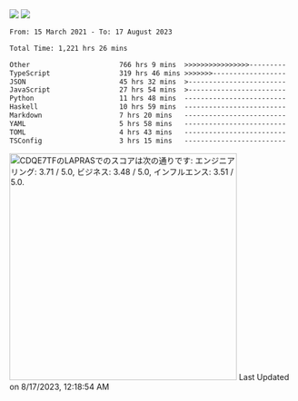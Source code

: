 <div>
  <img src="https://github-readme-stats.vercel.app/api?username=naporin0624&count_private=true&show_icons=true" />
  <img src="https://github-readme-stats.vercel.app/api/top-langs/?username=naporin0624&layout=compact&hide=css" />
  <!--START_SECTION:waka-->

```txt
From: 15 March 2021 - To: 17 August 2023

Total Time: 1,221 hrs 26 mins

Other                      766 hrs 9 mins  >>>>>>>>>>>>>>>>---------   62.73 %
TypeScript                 319 hrs 46 mins >>>>>>>------------------   26.18 %
JSON                       45 hrs 32 mins  >------------------------   03.73 %
JavaScript                 27 hrs 54 mins  >------------------------   02.29 %
Python                     11 hrs 48 mins  -------------------------   00.97 %
Haskell                    10 hrs 59 mins  -------------------------   00.90 %
Markdown                   7 hrs 20 mins   -------------------------   00.60 %
YAML                       5 hrs 58 mins   -------------------------   00.49 %
TOML                       4 hrs 43 mins   -------------------------   00.39 %
TSConfig                   3 hrs 15 mins   -------------------------   00.27 %
```

<!--END_SECTION:waka-->
  
  <!--START_SECTION:lapras-card-->
<p ><a href="https://lapras.com/public/CDQE7TF" target="_blank" rel="noopener noreferrer"><img alt="CDQE7TFのLAPRASでのスコアは次の通りです: エンジニアリング: 3.71 / 5.0, ビジネス: 3.48 / 5.0, インフルエンス: 3.51 / 5.0." src="https://lapras-card-generator.vercel.app/api/svg?e=3.71&b=3.48&i=3.51&b1=%23232323&b2=%236d6d6d&i1=%23212121&i2=%23818181&l=ja" width="400" ></a>  
Last Updated on 8/17/2023, 12:18:54 AM</p>
<!--END_SECTION:lapras-card-->
</div>
